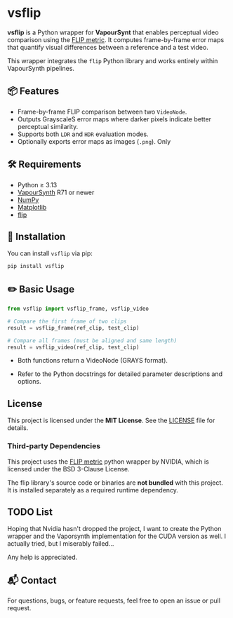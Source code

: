 # vsflip

**vsflip** is a Python wrapper for **VapourSynt** that enables perceptual video comparison using the [FLIP metric](https://github.com/NVlabs/flip). It computes frame-by-frame error maps that quantify visual differences between a reference and a test video.

This wrapper integrates the `flip` Python library and works entirely within VapourSynth pipelines.

## 📦 Features

- Frame-by-frame FLIP comparison between two `VideoNode`.
- Outputs GrayscaleS error maps where darker pixels indicate better perceptual similarity.
- Supports both `LDR` and `HDR` evaluation modes.
- Optionally exports error maps as images (`.png`). Only 

## 🛠 Requirements

- Python ≥ 3.13
- [VapourSynth](https://www.vapoursynth.com/) R71 or newer
- [NumPy](https://numpy.org/)
- [Matplotlib](https://matplotlib.org/)
- [flip](https://github.com/NVlabs/flip)

## 🚀 Installation

You can install `vsflip` via pip:

```bash
pip install vsflip
```

## ✏️ Basic Usage
```python
from vsflip import vsflip_frame, vsflip_video

# Compare the first frame of two clips
result = vsflip_frame(ref_clip, test_clip)

# Compare all frames (must be aligned and same length)
result = vsflip_video(ref_clip, test_clip)
```
- Both functions return a VideoNode (GRAYS format).

- Refer to the Python docstrings for detailed parameter descriptions and options.

## License
This project is licensed under the **MIT License**. See the [LICENSE](./LICENSE) file for details.

### Third-party Dependencies
This project uses the [FLIP metric](https://github.com/NVlabs/flip) python wrapper by NVIDIA, which is licensed under the BSD 3-Clause License.

The flip library's source code or binaries are **not bundled** with this project.
It is installed separately as a required runtime dependency.

## TODO List
Hoping that Nvidia hasn't dropped the project, I want to create the Python wrapper and the Vaporsynth implementation for the CUDA version as well. 
I actually tried, but I miserably failed... 

Any help is appreciated.

## 📬 Contact
For questions, bugs, or feature requests, feel free to open an issue or pull request.